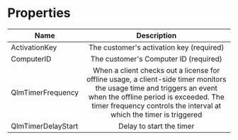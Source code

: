 # Properties

| Name               |                                                                                                               Description                                                                                                              |
| ------------------ | :------------------------------------------------------------------------------------------------------------------------------------------------------------------------------------------------------------------------------------: |
| ActivationKey      |                                                                                                The customer's activation key (required)                                                                                                |
| ComputerID         |                                                                                                  The customer's Computer ID (required)                                                                                                 |
| QlmTimerFrequency  | When a client checks out a license for offline usage, a client-side timer monitors the usage time and triggers an event when the offline period is exceeded. The timer frequency controls the interval at which the timer is triggered |
| QlmTimerDelayStart |                                                                                                        Delay to start the timer                                                                                                        |
